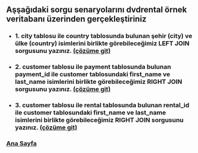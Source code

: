 ## Aşşağıdaki sorgu senaryolarını **dvdrental** örnek veritabanı üzerinden gerçekleştiriniz
 * ### 1. **city** tablosu ile country tablosunda bulunan şehir (city) ve ülke (country) isimlerini birlikte görebileceğimiz LEFT JOIN sorgusunu yazınız. [(çözüme git)](1.sql "Tıklayarak 1. ödevi açabilirsin ")
 * ### 2. **customer** tablosu ile **payment** tablosunda bulunan payment_id ile customer tablosundaki first_name ve last_name isimlerini birlikte görebileceğimiz RIGHT JOIN sorgusunu yazınız. [(çözüme git)](2.sql "Tıklayarak 2. ödevi açabilirsin ")
 * ### 3. **customer** tablosu ile **rental** tablosunda bulunan rental_id ile customer tablosundaki first_name ve last_name isimlerini birlikte görebileceğimiz RIGHT JOIN sorgusunu yazınız. [(çözüme git)](3.sql "Tıklayarak 3. ödevi açabilirsin ")

### [**Ana Sayfa**](https://github.com/OnwexryS/PatikaDevSQL/blob/main/README.md "Tıklayarak gidebilirsin")